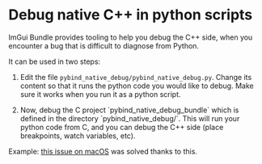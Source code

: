 # Debug native C++ in python scripts

ImGui Bundle provides tooling to help you debug the C++ side, when you encounter a bug that is difficult to diagnose from Python.

It can be used in two steps:

1.  Edit the file `pybind_native_debug/pybind_native_debug.py`. Change its content so that it runs the python code you would like to debug. Make sure it works when you run it as a python script.

2.  Now, debug the C project \`pybind_native_debug_bundle\` which is defined in the directory \`pybind_native_debug/\`. This will run your python code from C, and you can debug the C++ side (place breakpoints, watch variables, etc).

Example: [this issue on macOS](https://github.com/pthom/hello_imgui/issues/33) was solved thanks to this.
